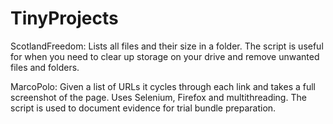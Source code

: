 # TinyProjects
ScotlandFreedom: 
Lists all files and their size in a folder. 
The script is useful for when you need to clear up storage on your drive and remove unwanted files and folders. 

MarcoPolo: 
Given a list of URLs it cycles through each link and takes a full screenshot of the page. 
Uses Selenium, Firefox and multithreading. The script is used to document evidence for trial bundle preparation. 
